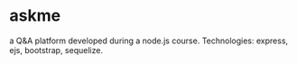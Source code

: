 # askme
a Q&amp;A platform developed during a node.js course. Technologies: express, ejs, bootstrap, sequelize.
